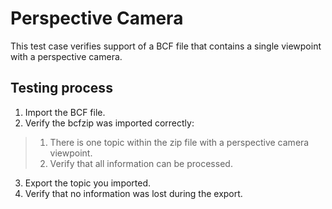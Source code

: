 # Perspective Camera

This test case verifies support of a BCF file that contains a single viewpoint with a perspective camera.

## Testing process

1. Import the BCF file.
2. Verify the bcfzip was imported correctly:
> 1. There is one topic within the zip file with a perspective camera viewpoint.
> 2. Verify that all information can be processed.
3. Export the topic you imported.
4. Verify that no information was lost during the export.